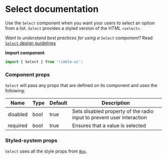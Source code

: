 # Select documentation

Use the `Select` component when you want your users to select an option from a list. `Select` provides a styled version of the HTML `<select>`.

_Want to understand best practices for using a `Select` component?_ Read [`Select` design guidelines](https://consensys.github.io/rimble-ui/?path=/story/components-form-select--design-guidelines)

**Import component**

```jsx
import { Select } from 'rimble-ui';
```

<!-- STORY -->

### Component props

`Select` will pass any props that are defined on its component and uses the following:

| Name     | Type | Default | Description                                                           |
| -------- | ---- | ------- | --------------------------------------------------------------------- |
| disabled | bool | true    | Sets disabled property of the radio input to prevent user interaction |
| required | bool | true    | Ensures that a value is selected                                      |

### Styled-system props

`Select` uses all the style props from [`Box`](https://consensys.github.io/rimble-ui/?path=/story/components-layout-box--documentation).
